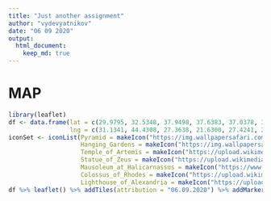 ```yaml
---
title: "Just another assignment"
author: "vydevyatnikov"
date: "06 09 2020"
output: 
  html_document:
    keep_md: true
---
```




# MAP 


```r
library(leaflet)
df <- data.frame(lat = c(29.9795, 32.5348, 37.9498, 37.6383, 37.0378, 36.4513, 31.2143), 
                 lng = c(31.1341, 44.4308, 27.3638, 21.6300, 27.4241, 28.2278, 29.8850))
iconSet <- iconList(Pyramid = makeIcon("https://img.wallpapersafari.com/desktop/1920/1080/7/4/96Aoyc.jpg", iconWidth = 50, iconHeight = 25), 
                    Hanging_Gardens = makeIcon("https://img.wallpapersafari.com/desktop/1920/1080/57/58/pN1A7j.jpg", iconWidth = 50, iconHeight = 25),
                    Temple_of_Artemis = makeIcon("https://upload.wikimedia.org/wikipedia/commons/thumb/f/f3/Templo-Artemisa-Efeso-2017.jpg/1280px-Templo-Artemisa-Efeso-2017.jpg", iconWidth = 50, iconHeight = 25),
                    Statue_of_Zeus = makeIcon("https://upload.wikimedia.org/wikipedia/commons/6/66/Le_Jupiter_Olympien_ou_l%27art_de_la_sculpture_antique.jpg", iconWidth = 50, iconHeight = 25),
                    Mausoleum_at_Halicarnassus = makeIcon("https://www.wallpaperup.com/uploads/wallpapers/2015/05/28/701339/7cc6c5f860c55ebd46c2f839d1c2e3dc.jpg", iconWidth = 50, iconHeight = 25),
                    Colossus_of_Rhodes = makeIcon("https://upload.wikimedia.org/wikipedia/commons/thumb/5/5f/Colosse_de_Rhodes_%28Barclay%29.jpg/800px-Colosse_de_Rhodes_%28Barclay%29.jpg", iconWidth = 50, iconHeight = 25),
                    Lighthouse_of_Alexandria = makeIcon("https://upload.wikimedia.org/wikipedia/commons/thumb/2/22/Lighthouse_-_Thiersch.png/1280px-Lighthouse_-_Thiersch.png", iconWidth = 50, iconHeight = 25))
df %>% leaflet() %>% addTiles(attribution = "06.09.2020") %>% addMarkers(icon = iconSet, popup = names(iconSet))
```

<!--html_preserve--><div id="htmlwidget-2f80fd16af7d8fd76eba" style="width:672px;height:480px;" class="leaflet html-widget"></div>
<script type="application/json" data-for="htmlwidget-2f80fd16af7d8fd76eba">{"x":{"options":{"crs":{"crsClass":"L.CRS.EPSG3857","code":null,"proj4def":null,"projectedBounds":null,"options":{}}},"calls":[{"method":"addTiles","args":["//{s}.tile.openstreetmap.org/{z}/{x}/{y}.png",null,null,{"minZoom":0,"maxZoom":18,"tileSize":256,"subdomains":"abc","errorTileUrl":"","tms":false,"noWrap":false,"zoomOffset":0,"zoomReverse":false,"opacity":1,"zIndex":1,"detectRetina":false,"attribution":"06.09.2020"}]},{"method":"addMarkers","args":[[29.9795,32.5348,37.9498,37.6383,37.0378,36.4513,31.2143],[31.1341,44.4308,27.3638,21.63,27.4241,28.2278,29.885],{"iconUrl":{"data":["https://img.wallpapersafari.com/desktop/1920/1080/7/4/96Aoyc.jpg","https://img.wallpapersafari.com/desktop/1920/1080/57/58/pN1A7j.jpg","https://upload.wikimedia.org/wikipedia/commons/thumb/f/f3/Templo-Artemisa-Efeso-2017.jpg/1280px-Templo-Artemisa-Efeso-2017.jpg","https://upload.wikimedia.org/wikipedia/commons/6/66/Le_Jupiter_Olympien_ou_l%27art_de_la_sculpture_antique.jpg","https://www.wallpaperup.com/uploads/wallpapers/2015/05/28/701339/7cc6c5f860c55ebd46c2f839d1c2e3dc.jpg","https://upload.wikimedia.org/wikipedia/commons/thumb/5/5f/Colosse_de_Rhodes_%28Barclay%29.jpg/800px-Colosse_de_Rhodes_%28Barclay%29.jpg","https://upload.wikimedia.org/wikipedia/commons/thumb/2/22/Lighthouse_-_Thiersch.png/1280px-Lighthouse_-_Thiersch.png"],"index":[0,1,2,3,4,5,6]},"iconWidth":50,"iconHeight":25},null,null,{"interactive":true,"draggable":false,"keyboard":true,"title":"","alt":"","zIndexOffset":0,"opacity":1,"riseOnHover":false,"riseOffset":250},["Pyramid","Hanging_Gardens","Temple_of_Artemis","Statue_of_Zeus","Mausoleum_at_Halicarnassus","Colossus_of_Rhodes","Lighthouse_of_Alexandria"],null,null,null,null,{"interactive":false,"permanent":false,"direction":"auto","opacity":1,"offset":[0,0],"textsize":"10px","textOnly":false,"className":"","sticky":true},null]}],"limits":{"lat":[29.9795,37.9498],"lng":[21.63,44.4308]}},"evals":[],"jsHooks":[]}</script><!--/html_preserve-->
